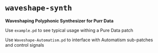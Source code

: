 # `waveshape-synth` #
 **Waveshaping Polyphonic Synthesizer for Purr Data**

 Use `example.pd` to see typical usage withing a Pure Data patch

 Use `Waveshape-Automatism.pd` to interface with Automatism sub-patches and control signals
